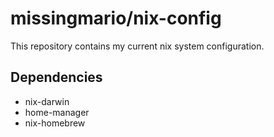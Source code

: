 # missingmario/nix-config

This repository contains my current nix system configuration.

## Dependencies

- nix-darwin
- home-manager
- nix-homebrew
